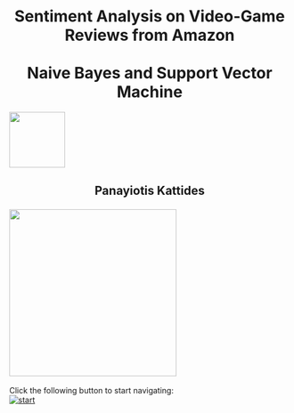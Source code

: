 <h1><center>Sentiment Analysis on Video-Game Reviews from Amazon<br><br>Naive Bayes and Support Vector Machine</center></h1>

<div>
<img src="figures/uom.jpg" width="100" align="center"/>
</div>

<h2><p style='text-align: center;'> Panayiotis Kattides </p></h2>

<div>
<img src="figures/sentiment.jpg" width="300" align="center"/>
</div>

<!--
<h1><a href="https://nbviewer.jupyter.org/github/panayiotiska/Jupyter-Sentiment-Analysis-Video-games-reviews/blob/master/introduction.ipynb" style="text-align:center;color:green;font-weight: bold;font-size: 150%;">Start Navigation</a></h1>
-->

<html>
   <body>
      <br>Click the following button to start navigating:<br>
      <a href="https://nbviewer.jupyter.org/github/panayiotiska/Jupyter-Sentiment-Analysis-Video-games-reviews/blob/master/Index.ipynb">
         <img alt="start" src="figures/button_start-navigation.jpg">
      </a>
   </body>
</html>
